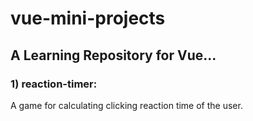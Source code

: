 # vue-mini-projects
## A Learning Repository for Vue...



### 1) reaction-timer:
A game for calculating clicking reaction time of the user. 
